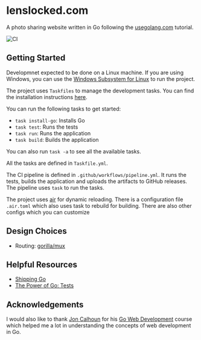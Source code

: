 # lenslocked.com


A photo sharing website written in Go following the [usegolang.com](https://www.usegolang.com) tutorial.

![CI](https://github.com/MKAbdElrahman/lenslocked.com/actions/workflows/pipeline.yml/badge.svg)


## Getting Started

Developmnet expected to be done on a Linux machine. If you are using Windows, you can use the [Windows Subsystem for Linux](https://docs.microsoft.com/en-us/windows/wsl/install-win10) to run the project.




The project uses `Taskfiles` to manage the development tasks. You can find the installation instructions [here](https://taskfile.dev/installation/).

You can run the following tasks to get started:

- `task install-go`: Installs Go
- `task test`: Runs the tests
- `task run`: Runs the application
- `task build`: Builds the application

You can also run `task -a` to see all the available tasks.

All the tasks are defined in `Taskfile.yml`.

The CI pipeline is defined in `.github/workflows/pipeline.yml`. It runs the tests, builds the application and uploads the artifacts to GitHub releases. The pipeline uses `task` to run the tasks.


The project uses [air](https://github.com/cosmtrek/air) for dynamic reloading. There is a configuration file `.air.toml` which also uses task to rebuild for building. There are also other configs which you can customize 
## Design Choices
- Routing: [gorilla/mux](https://github.com/gorilla/mux)


## Helpful Resources
* [Shipping Go](https://www.manning.com/books/shipping-go)
* [The Power of Go: Tests](https://bitfieldconsulting.com/books/tests)

## Acknowledgements

I would also like to thank [Jon Calhoun](https://www.calhoun.io) for his [Go Web Development](https://www.usegolang.com) course which helped me a lot in understanding the concepts of web development in Go.


